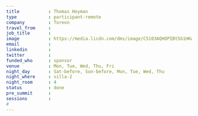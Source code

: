 ```yaml
---
title           : Thomas Heyman
type            : participant-remote
company         : Toreon
travel_from     :
job_title       : 
image           : https://media.licdn.com/dms/image/C5103AQHOPIBt5G1HKw/profile-displayphoto-shrink_800_800/0?e=1560384000&v=beta&t=WYwJ72K5Aa9pgwG7R4odEv13jXRET0SfjnJSXe6uUMs
email           : 
linkedin        : 
twitter         : 
funded_who      : sponsor
venue           : Mon, Tue, Wed, Thu, Fri
night_day       : Sat-before, Sun-before, Mon, Tue, Wed, Thu
night_where     : villa-2
night_room      : 4
status          : done
pre_summit      : 
sessions        :
# 
---
```




